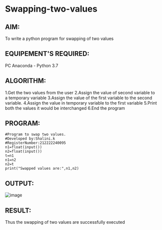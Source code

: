 # Swapping-two-values
## AIM:
To write a python program for swapping of two values
## EQUIPEMENT'S REQUIRED: 
PC
Anaconda - Python 3.7
## ALGORITHM: 
1.Get the two values from the user 
2.Assign the value of second variable to a temporary variable 
3.Assign the value of the first variable to the second variable.
4.Assign the value in temporary variable to the first variable
5.Print both the values it would be interchanged
6.End the program
## PROGRAM:
```
#Program to swap two values.
#Developed by:Shalini.k 
#RegisterNumber:212222240095
n1=float(input())
n2=float(input())
t=n1
n1=n2
n2=t
print("Swapped values are:",n1,n2)
```
## OUTPUT:
![image](https://github.com/shalinikannan23/Swapping-two-values/assets/118656529/458e0e04-45ce-49e1-b490-8946d132926a)
## RESULT:
Thus the swapping of two values are successfully executed



